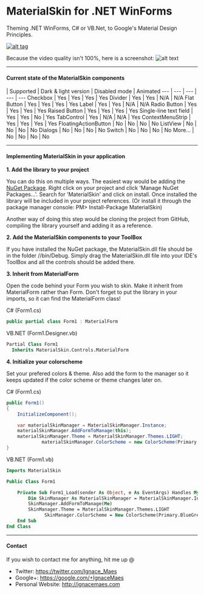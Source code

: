 MaterialSkin for .NET WinForms
=====================

Theming .NET WinForms, C# or VB.Net, to Google's Material Design Principles.

<a href="https://www.youtube.com/watch?v=A8osVM_SXlg" target="_blank">![alt tag](http://i.imgur.com/JAttoOo.png)</a>

Because the video quality isn't 100%, here is a screenshot:
![alt text](http://i.imgur.com/g7yS2uo.png)

---

#### Current state of the MaterialSkin components
 | Supported | Dark & light version | Disabled mode | Animated
--- | --- | --- | --- | ---
Checkbox | Yes | Yes | Yes | Yes 
Divider | Yes | Yes | N/A | N/A 
Flat Button | Yes | Yes | Yes | Yes 
Label | Yes | Yes | N/A | N/A
Radio Button | Yes | Yes | Yes | Yes
Raised Button | Yes | Yes | Yes | Yes 
Single-line text field | Yes | Yes | No | Yes
TabControl | Yes | N/A | N/A | Yes
ContextMenuStrip | Yes | Yes | Yes | Yes
FloatingActionButton | No | No | No | No
ListView | No | No | No | No
Dialogs | No | No | No | No
Switch | No | No | No | No
More... | No | No | No | No

---

#### Implementing MaterialSkin in your application

**1. Add the library to your project**

  You can do this on multiple ways. The easiest way would be adding the [NuGet Package](https://www.nuget.org/packages/MaterialSkin/). Right click on your project and click 'Manage NuGet Packages...'. Search for 'MaterialSkin' and click on install. Once installed the library will be included in your project references. (Or install it through the package manager console: PM> Install-Package MaterialSkin)

Another way of doing this step would be cloning the project from GitHub, compiling the library yourself and adding it as a reference.
  
**2. Add the MaterialSkin components to your ToolBox**

  If you have installed the NuGet package, the MaterialSkin.dll file should be in the folder //bin/Debug. Simply drag the MaterialSkin.dll file into your IDE's ToolBox and all the controls should be added there.
  
**3. Inherit from MaterialForm**

  Open the code behind your Form you wish to skin. Make it inherit from MaterialForm rather than Form. Don't forget to put the library in your imports, so it can find the MaterialForm class!
  
  C# (Form1.cs)
  ```cs
  public partial class Form1 : MaterialForm
  ```
  
  VB.NET (Form1.Designer.vb)
  ```vb
  Partial Class Form1
    Inherits MaterialSkin.Controls.MaterialForm
  ```
  
**4. Initialize your colorscheme**

  Set your prefered colors & theme. Also add the form to the manager so it keeps updated if the color scheme or theme changes later on.

C# (Form1.cs)
  ```cs
  public Form1()
  {
      InitializeComponent();

      var materialSkinManager = MaterialSkinManager.Instance;
      materialSkinManager.AddFormToManage(this);
      materialSkinManager.Theme = MaterialSkinManager.Themes.LIGHT;
			   materialSkinManager.ColorScheme = new ColorScheme(Primary.BlueGrey800, Primary.BlueGrey900, Primary.BlueGrey500, Accent.LightBlue200, TextShade.WHITE);
  }
  ```

VB.NET (Form1.vb)
```vb
Imports MaterialSkin

Public Class Form1

    Private Sub Form1_Load(sender As Object, e As EventArgs) Handles MyBase.Load
        Dim SkinManager As MaterialSkinManager = MaterialSkinManager.Instance
        SkinManager.AddFormToManage(Me)
        SkinManager.Theme = MaterialSkinManager.Themes.LIGHT
		      SkinManager.ColorScheme = New ColorScheme(Primary.BlueGrey800, Primary.BlueGrey900, Primary.BlueGrey500, Accent.LightBlue200, TextShade.WHITE)
    End Sub
End Class
```

---

#### Contact

If you wish to contact me for anything, hit me up @

- Twitter: https://twitter.com/Ignace_Maes
- Google+: https://google.com/+IgnaceMaes
- Personal Website: http://ignacemaes.com

